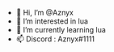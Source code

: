 - 👋 Hi, I’m @Aznyx
- 👀 I’m interested in lua 
- 🌱 I’m currently learning lua 
- 📫 Discord : Aznyx#1111
